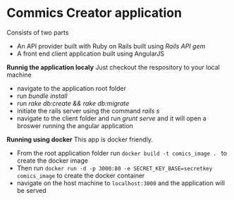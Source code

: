 # Commics Creator application
Consists of two parts 
- An API provider built with Ruby on Rails built using _Rails API gem_ 
- A front end client application built using AngularJS

**Runnig the application localy**
Just checkout the respository to your local machine 
- navigate to the application root folder
- run _bundle install_
- run _rake db:create && rake db:migrate_
- initiate the rails server using the command _rails s_
- navigate to the client folder and run _grunt serve_ and it will open a broswer running the angular application

**Running using docker**
This app is docker friendly.
- From the root application folder run `docker build -t comics_image .
` to create the docker image
- Then run `docker run -d -p 3000:80 -e SECRET_KEY_BASE=secretkey comics_image` to create the docker container
- navigate on the host machine to `localhost:3000` and the application will be served


